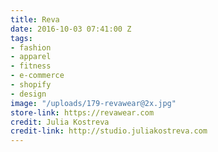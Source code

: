 ```yaml
---
title: Reva
date: 2016-10-03 07:41:00 Z
tags:
- fashion
- apparel
- fitness
- e-commerce
- shopify
- design
image: "/uploads/179-revawear@2x.jpg"
store-link: https://revawear.com
credit: Julia Kostreva
credit-link: http://studio.juliakostreva.com
---
```


